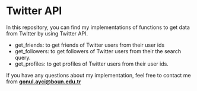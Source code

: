 # Twitter API
In this repository, you can find my implementations of functions to get data from Twitter by using Twitter API. <br>
* get_friends: to get friends of Twitter users from their user ids
* get_followers: to get followers of Twitter users from their the search query.
* get_profiles: to get profiles of Twitter users from their user ids. <br>

If you have any questions about my implementation, feel free to contact me from <b>gonul.ayci@boun.edu.tr</b>
